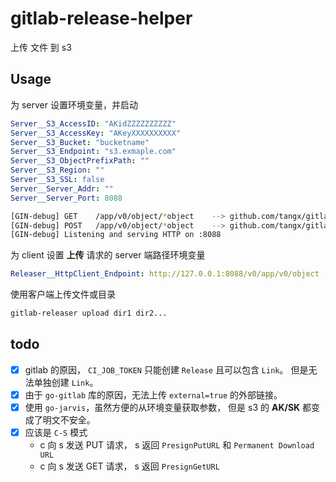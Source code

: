 # gitlab-release-helper

上传 文件 到 s3

## Usage

为 server 设置环境变量，并启动

```yaml
Server__S3_AccessID: "AKidZZZZZZZZZZ"
Server__S3_AccessKey: "AKeyXXXXXXXXXX"
Server__S3_Bucket: "bucketname"
Server__S3_Endpoint: "s3.exmaple.com"
Server__S3_ObjectPrefixPath: ""
Server__S3_Region: ""
Server__S3_SSL: false
Server__Server_Addr: ""
Server__Server_Port: 8088
```

```bash
[GIN-debug] GET    /app/v0/object/*object    --> github.com/tangx/gitlab-release-helper/cmd/server/apis.getHandler (3 handlers)
[GIN-debug] POST   /app/v0/object/*object    --> github.com/tangx/gitlab-release-helper/cmd/server/apis.putHandler (3 handlers)
[GIN-debug] Listening and serving HTTP on :8088
```

为 client 设置 **上传** 请求的 server 端路径环境变量

```yaml
Releaser__HttpClient_Endpoint: http://127.0.0.1:8088/v0/app/v0/object
```

使用客户端上传文件或目录

```bash
gitlab-releaser upload dir1 dir2...
```

## todo

+ [x] gitlab 的原因， `CI_JOB_TOKEN` 只能创建 `Release` 且可以包含 `Link`。 但是无法单独创建 `Link`。
+ [x] 由于 `go-gitlab` 库的原因，无法上传 `external=true` 的外部链接。
+ [x] 使用 `go-jarvis`，虽然方便的从环境变量获取参数， 但是 s3 的 **AK/SK** 都变成了明文不安全。
+ [x] 应该是 `C-S` 模式
    + c 向 s 发送 PUT 请求， s 返回 `PresignPutURL` 和 `Permanent Download URL`
    + c 向 s 发送 GET 请求， s 返回 `PresignGetURL`

